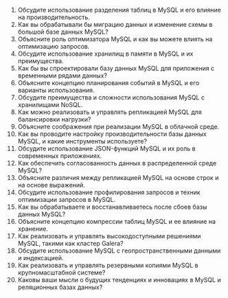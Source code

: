 1. Обсудите использование разделения таблиц в MySQL и его влияние на производительность.
2. Как вы обрабатывали бы миграцию данных и изменение схемы в большой базе данных MySQL?
3. Объясните роль оптимизатора MySQL и как вы можете влиять на оптимизацию запросов.
4. Обсудите использование хранилищ в памяти в MySQL и их преимущества.
5. Как бы вы спроектировали базу данных MySQL для приложения с временными рядами данных?
6. Объясните концепцию планирования событий в MySQL и его варианты использования.
7. Обсудите преимущества и сложности использования MySQL с хранилищами NoSQL.
8. Как можно реализовать и управлять репликацией MySQL для балансировки нагрузки?
9. Объясните соображения при реализации MySQL в облачной среде.
10. Как вы проводите настройку производительности базы данных MySQL, и какие инструменты используете?
11. Обсудите использование JSON-функций MySQL и их роль в современных приложениях.
12. Как обеспечить согласованность данных в распределенной среде MySQL?
13. Объясните различия между репликацией MySQL на основе строк и на основе выражений.
14. Обсудите использование профилирования запросов и техник оптимизации запросов в MySQL.
15. Как вы обрабатываете и восстанавливаетесь после сбоев базы данных MySQL?
16. Объясните концепцию компрессии таблиц MySQL и ее влияние на хранение.
17. Как реализовать и управлять высокодоступными решениями MySQL, такими как кластер Galera?
18. Обсудите использование MySQL с геопространственными данными и индексацией.
19. Как реализовать и управлять резервными копиями MySQL в крупномасштабной системе?
20. Каковы ваши мысли о будущих тенденциях и инновациях в MySQL и реляционных базах данных?